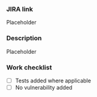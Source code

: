 ### JIRA link

Placeholder

### Description

Placeholder

### Work checklist

- [ ] Tests added where applicable
- [ ] No vulnerability added
